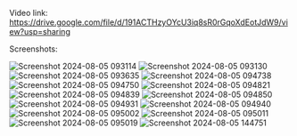 
Video link:
https://drive.google.com/file/d/191ACTHzyOYcU3iq8sR0rGqoXdEotJdW9/view?usp=sharing

Screenshots:

![Screenshot 2024-08-05 093114](https://github.com/user-attachments/assets/838b9a24-706f-4683-862d-0f9436243e03)
![Screenshot 2024-08-05 093130](https://github.com/user-attachments/assets/dc0e9355-73a1-4312-b7ff-ba8f48fa86ea)
![Screenshot 2024-08-05 093635](https://github.com/user-attachments/assets/aba1493c-d99c-4956-88cd-8c1ceb4a789b)
![Screenshot 2024-08-05 094738](https://github.com/user-attachments/assets/e2a54813-bcda-4bcf-989c-5ffaf8677cbd)
![Screenshot 2024-08-05 094750](https://github.com/user-attachments/assets/7ea7da07-70e6-4195-9b48-2819129a8d4f)
![Screenshot 2024-08-05 094821](https://github.com/user-attachments/assets/1e213ea3-f588-434a-a024-973e8aee2800)
![Screenshot 2024-08-05 094839](https://github.com/user-attachments/assets/fb85b03c-1c00-4b1a-8f90-4fb4da8724e1)
![Screenshot 2024-08-05 094850](https://github.com/user-attachments/assets/85584a64-e7aa-4b76-a645-28bf2b7c8950)
![Screenshot 2024-08-05 094931](https://github.com/user-attachments/assets/f1fc1282-47fa-47e9-8f84-2e8534aa4bbd)
![Screenshot 2024-08-05 094940](https://github.com/user-attachments/assets/ddf0bcf3-0865-4da4-aa56-60368fffabb5)
![Screenshot 2024-08-05 095002](https://github.com/user-attachments/assets/fc41c4b6-bf18-467f-a5aa-371569ea81af)
![Screenshot 2024-08-05 095011](https://github.com/user-attachments/assets/bed083ea-584a-43b0-b119-6073af556c68)
![Screenshot 2024-08-05 095019](https://github.com/user-attachments/assets/f33e2351-1faf-4425-a693-da3864ffa67b)
![Screenshot 2024-08-05 144751](https://github.com/user-attachments/assets/c34399ff-6767-4425-bc62-9cb8cb32f0ed)


